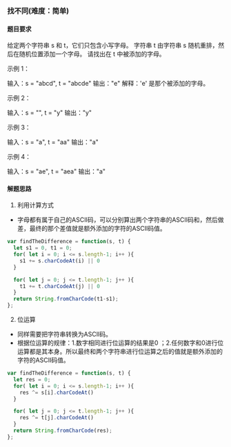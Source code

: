 ### 找不同(难度：简单)

#### 题目要求

给定两个字符串 s 和 t，它们只包含小写字母。
字符串 t 由字符串 s 随机重排，然后在随机位置添加一个字母。
请找出在 t 中被添加的字母。

示例 1：

输入：s = "abcd", t = "abcde"
输出："e"
解释：'e' 是那个被添加的字母。

示例 2：

输入：s = "", t = "y"
输出："y"

示例 3：

输入：s = "a", t = "aa"
输出："a"

示例 4：

输入：s = "ae", t = "aea"
输出："a"

#### 解题思路
1. 利用计算方式
- 字母都有属于自己的ASCII码，可以分别算出两个字符串的ASCII码和，然后做差，最终的那个差值就是额外添加的字符的ASCII码值。
```JavaScript
var findTheDifference = function(s, t) {
  let s1 = 0, t1 = 0;
  for( let i = 0; i <= s.length-1; i++ ){
    s1 += s.charCodeAt(i) || 0
  }

  for( let j = 0; j <= t.length-1; j++ ){
    t1 += t.charCodeAt(j) || 0
  }
  return String.fromCharCode(t1-s1);
};
```
2. 位运算
- 同样需要把字符串转换为ASCII码。
- 根据位运算的规律：1.数字相同进行位运算的结果是0 ；2.任何数字和0进行位运算都是其本身。所以最终和两个字符串进行位运算之后的值就是额外添加的字符的ASCII码值。
```JavaScript
var findTheDifference = function(s, t) {
  let res = 0;
  for( let i = 0; i <= s.length-1; i++ ){
    res ^= s[i].charCodeAt()
  }

  for( let j = 0; j <= t.length-1; j++ ){
    res ^= t[j].charCodeAt()
  }
  return String.fromCharCode(res);
};
```